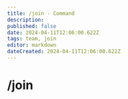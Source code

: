 ```yaml
---
title: /join - Command
description: 
published: false
date: 2024-04-11T12:06:00.622Z
tags: team, join
editor: markdown
dateCreated: 2024-04-11T12:06:00.622Z
---
```


# /join